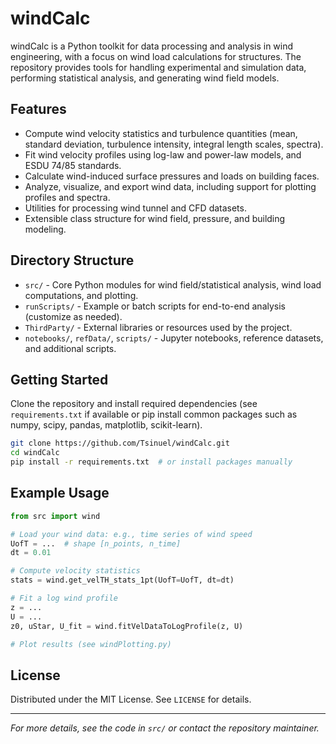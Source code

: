 # windCalc

windCalc is a Python toolkit for data processing and analysis in wind engineering, with a focus on wind load calculations for structures. The repository provides tools for handling experimental and simulation data, performing statistical analysis, and generating wind field models.

## Features

- Compute wind velocity statistics and turbulence quantities (mean, standard deviation, turbulence intensity, integral length scales, spectra).
- Fit wind velocity profiles using log-law and power-law models, and ESDU 74/85 standards.
- Calculate wind-induced surface pressures and loads on building faces.
- Analyze, visualize, and export wind data, including support for plotting profiles and spectra.
- Utilities for processing wind tunnel and CFD datasets.
- Extensible class structure for wind field, pressure, and building modeling.

## Directory Structure

- `src/` - Core Python modules for wind field/statistical analysis, wind load computations, and plotting.
- `runScripts/` - Example or batch scripts for end-to-end analysis (customize as needed).
- `ThirdParty/` - External libraries or resources used by the project.
- `notebooks/`, `refData/`, `scripts/` - Jupyter notebooks, reference datasets, and additional scripts.

## Getting Started

Clone the repository and install required dependencies (see `requirements.txt` if available or pip install common packages such as numpy, scipy, pandas, matplotlib, scikit-learn).

```bash
git clone https://github.com/Tsinuel/windCalc.git
cd windCalc
pip install -r requirements.txt  # or install packages manually
```

## Example Usage

```python
from src import wind

# Load your wind data: e.g., time series of wind speed
UofT = ...  # shape [n_points, n_time]
dt = 0.01

# Compute velocity statistics
stats = wind.get_velTH_stats_1pt(UofT=UofT, dt=dt)

# Fit a log wind profile
z = ...
U = ...
z0, uStar, U_fit = wind.fitVelDataToLogProfile(z, U)

# Plot results (see windPlotting.py)
```

## License

Distributed under the MIT License. See `LICENSE` for details.

---

*For more details, see the code in `src/` or contact the repository maintainer.*
